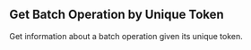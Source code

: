 Get Batch Operation by Unique Token
-----------------------------------
Get information about a batch operation given its unique token.